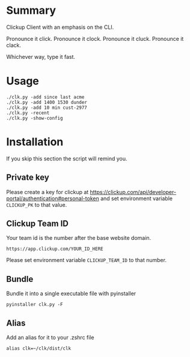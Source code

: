 # Summary

Clickup Client with an emphasis on the CLI.

Pronounce it click. Pronounce it clock. Pronounce it cluck. Pronounce it clack.

Whichever way, type it fast.

# Usage

```
./clk.py -add since last acme
./clk.py -add 1400 1530 dunder
./clk.py -add 10 min cust-2977
./clk.py -recent
./clk.py -show-config
```

# Installation

If you skip this section the script will remind you.

## Private key

Please create a key for clickup at https://clickup.com/api/developer-portal/authentication#personal-token and set environment variable `CLICKUP_PK` to that value.

## Clickup Team ID

Your team id is the number after the base website domain.

```
https://app.clickup.com/YOUR_ID_HERE
```

Please set environment variable `CLICKUP_TEAM_ID` to that number.

## Bundle

Bundle it into a single executable file with pyinstaller

```
pyinstaller clk.py -F
```

## Alias

Add an alias for it to your .zshrc file

```
alias clk=~/clk/dist/clk
```